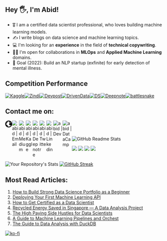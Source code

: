 ## Hey 🖐, I'm Abid!

- 🎖  I am a certified data scientist professional, who loves building machine learning models.
- ✍ I write blogs on data science and machine learning topics. 
- 💻 I'm looking for an **experience** in the field of **technical copywriting**.
- 🤝🏻 I'm open for collaborations in **MLOps** and **Applied Machine Learning** domains.
- 🎯 Goal (2022): Build an NLP startup (exfinite) for early detection of mental illness.


## Competition Performance

[<img alt="Kaggle" src="https://img.shields.io/badge/Kaggle-161616?logo=Kaggle&style=for-the-badge" />](https://www.kaggle.com/kingabzpro)[<img alt="Zindi" src="https://img.shields.io/badge/Zindi-161616?logo=Zotero&style=for-the-badge" />](https://zindi.africa/users/kingabzpro)[<img alt="Devpost" src="https://img.shields.io/badge/Devpost-161616?logo=Devpost&logoColor=blue**&style=for-the-badge" />](https://devpost.com/kingabzpro?ref_content=user-portfolio&ref_feature=portfolio&ref_medium=global-nav)[<img alt="DrivenData" src="https://img.shields.io/badge/DrivenData-161616?logo=Datocms&logoColor=yellow&style=for-the-badge" />](https://www.drivendata.org/users/kingabzpro/)[<img alt="DS" src="https://img.shields.io/badge/DS Competitions-161616?logo=Audioboom&style=for-the-badge" />](Kaggle_Competitions_Performance.csv)[<img alt="Deepnote" src="https://img.shields.io/badge/Deepnote-161616?logo=Deepnote&style=for-the-badge" />](https://deepnote.com/@abid)[<img alt="battlesnake" src="https://img.shields.io/badge/Battle_snake-161616?logo=beats&style=for-the-badge" />](https://play.battlesnake.com/u/kingabzpro/)


## Contact me on:
[<img align="left" alt="abid" width="22px" src="https://raw.githubusercontent.com/iconic/open-iconic/master/svg/globe.svg" />](https://abidaliawan.me)
[<img align="left" alt="abid | Email" width="22px" src="https://raw.githubusercontent.com/simple-icons/simple-icons/df7db8a2c4c2605113121ee72f96ee678406d50d/icons/maildotru.svg" />](mailto:abidaliawan@tutamail.com)
[<img align="left" alt="abid | Medium" width="22px" src="https://cdn.jsdelivr.net/npm/simple-icons@v3/icons/medium.svg" />](https://kingabzpro.medium.com/)
[<img align="left" alt="abid | Kaggle" width="22px" src="https://cdn.jsdelivr.net/npm/simple-icons@v3/icons/kaggle.svg" />](www.kaggle.com/kingabzpro)
[<img align="left" alt="abid | Deepnote" width="22px" src="https://raw.githubusercontent.com/simple-icons/simple-icons/df7db8a2c4c2605113121ee72f96ee678406d50d/icons/deepnote.svg" />](https://deepnote.com/@abid)[<img align="left" alt="abid | Twitter" width="22px" src="https://cdn.jsdelivr.net/npm/simple-icons@v3/icons/twitter.svg" />](https://mobile.twitter.com/1abidaliawan)[<img align="left" alt="abid | Linkedin" width="22px" src="https://cdn.jsdelivr.net/npm/simple-icons@v3/icons/linkedin.svg" />](https://www.linkedin.com/in/abid-ali-awan-57b466216)[<img align="left" alt="abid | Dev" width="30px" src="https://github.com/simple-icons/simple-icons/blob/develop/icons/devdotto.svg" />](https://dev.to/kingabzpro)[<img align="left" alt="abid | DataCamp" width="30px" src="https://github.com/simple-icons/simple-icons/blob/develop/icons/datacamp.svg"/>](https://www.datacamp.com/profile/kingabzpro)
<br />
<br />
<p align="left">
  <img height="100px" src="https://github.com/subinium/kaggle-badge/blob/master/assets/logo.png" align="center" alt="GitHub Readme Stats" />
  <br/>
  
</p>

<p align="left">
  <img src="https://road-to-kaggle-grandmaster.vercel.app/api/badges/kingabzpro/competition" />
  <img src="https://road-to-kaggle-grandmaster.vercel.app/api/badges/kingabzpro/dataset" />
  <img src="https://road-to-kaggle-grandmaster.vercel.app/api/badges/kingabzpro/notebook" />
  <img src="https://road-to-kaggle-grandmaster.vercel.app/api/badges/kingabzpro/discussion" />
</p>



<!--START_SECTION:badges-->
<!--END_SECTION:badges-->


<br/>![Your Repository's Stats](https://github-readme-stats.vercel.app/api?username=kingabzpro&show_icons=true&theme=radical) <a href="https://github.com/kingabzpro">[![GitHub Streak](http://github-readme-streak-stats.herokuapp.com?user=kingabzpro&theme=radical&date_format=M%20j%5B%2C%20Y%5D)](https://github.com/kingabzpro)

## Most Read Articles:
1. [How to Build Strong Data Science Portfolio as a Beginner](https://www.kdnuggets.com/2021/10/strong-data-science-portfolio-as-beginner.html)
2. [Deploying Your First Machine Learning API](https://www.kdnuggets.com/2021/10/deploying-first-machine-learning-api.html)
3. [How to Get Certified as a Data Scientist](https://www.kdnuggets.com/2021/12/get-certified-data-science.html)
4. [Recycled Energy Saved in Singapore — A Data Analysis Project](https://towardsdatascience.com/annual-recycled-energy-saved-in-singapore-2d6bad49bfb2)
5. [The High Paying Side Hustles for Data Scientists ](https://www.kdnuggets.com/2022/01/high-paying-side-hustles-data-scientists.html)
6. [A Guide to Machine Learning Pipelines and Orchest](https://www.analyticsvidhya.com/blog/2021/10/a-guide-to-machine-learning-pipelines-and-orchest/)
7. [The Guide to Data Analysis with DuckDB](https://www.analyticsvidhya.com/blog/2021/12/the-guide-to-data-analysis-with-duckdb/)

[![ko-fi](https://ko-fi.com/img/githubbutton_sm.svg)](https://ko-fi.com/T6T45YP5N)
